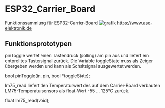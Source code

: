 # ESP32_Carrier_Board
 Funktionssammlung für ESP32-Carrier-Board
![grafik](https://user-images.githubusercontent.com/24614659/197691402-ae8d4d87-3673-4bed-a442-19f261159832.png)
https://www.ase-elektronik.de

 Funktionsprototypen
--------------------------------------------------------------------
pinToggle wertet einen Tastendruck (polling) am pin aus und
liefert ein entprelltes Tastersignal zurück.
Die Variable toggleState muss als Zeiger übergeben werden und
kann als Schaltsignal ausgewertet werden.

bool pinToggle(int pin, bool *toggleState);


lm75_read liefert den Temperaturwert des auf dem Carrier-Board
verbauten LM75-Temperatursensors als float-Wert -55 ... 125°C zurück.

float lm75_read(void);
